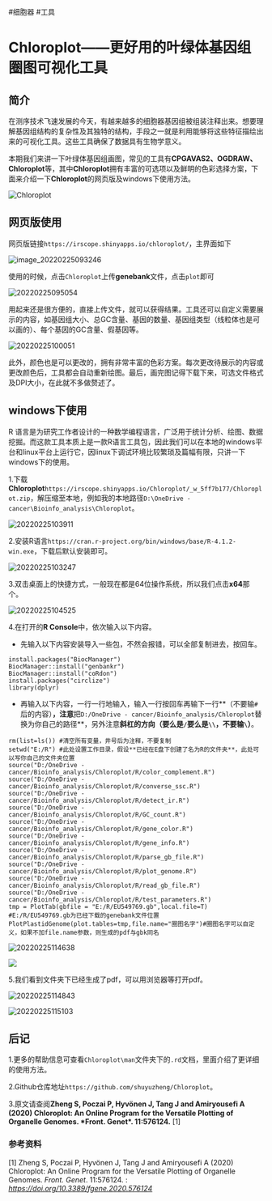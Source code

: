 #细胞器 #工具

# Chloroplot——更好用的叶绿体基因组圈图可视化工具

## 简介

​		在测序技术飞速发展的今天，有越来越多的细胞器基因组被组装注释出来。想要理解基因组结构的复杂性及其独特的结构，手段之一就是利用能够将这些特征描绘出来的可视化工具。这些工具确保了数据具有生物学意义。

​		本期我们来讲一下叶绿体基因组画图，常见的工具有**CPGAVAS2、OGDRAW、Chloroplot**等，其中**Chloroplot**拥有丰富的可选项以及鲜明的色彩选择方案，下面来介绍一下**Chloroplot**的网页版及windows下使用方法。

![Chloroplot](F:\tupiassn\img\Chloroplot.png)


## 网页版使用

网页版链接`https://irscope.shinyapps.io/chloroplot/`，主界面如下

![image_20220225093246](F:\tupiassn\image_20220225093246.png)


使用的时候，点击`Chloroplot`上传**genebank**文件，点击`plot`即可

![20220225095054](F:\tupiassn\img\20220225095054.png)


用起来还是很方便的，直接上传文件，就可以获得结果。工具还可以自定义需要展示的内容，如基因组大小、总GC含量、基因的数量、基因组类型（线粒体也是可以画的）、每个基因的GC含量、假基因等。

![20220225100051](F:\tupiassn\img\20220225100051.png)

此外，颜色也是可以更改的，拥有非常丰富的色彩方案。每次更改待展示的内容或更改颜色后，工具都会自动重新绘图。最后，画完图记得下载下来，可选文件格式及DPI大小，在此就不多做赘述了。

## windows下使用

R 语言是为研究工作者设计的一种数学编程语言，广泛用于统计分析、绘图、数据挖掘。而这款工具本质上是一款R语言工具包，因此我们可以在本地的windows平台和linux平台上运行它，因linux下调试环境比较繁琐及篇幅有限，只讲一下windows下的使用。

1.下载**Chloroplot**`https://irscope.shinyapps.io/Chloroplot/_w_5ff7b177/Chloroplot.zip`，解压缩至本地，例如我的本地路径`D:\OneDrive - cancer\Bioinfo_analysis\Chloroplot`。

![20220225103911](F:\tupiassn\img\20220225103911.png)


2.安装R语言`https://cran.r-project.org/bin/windows/base/R-4.1.2-win.exe`，下载后默认安装即可。

![20220225103247](F:\tupiassn\img\20220225103247.png)


3.双击桌面上的快捷方式，一般现在都是64位操作系统，所以我们点击**x64**那个。

![20220225104525](F:\tupiassn\img\20220225104525.png)


4.在打开的**R Console**中，依次输入以下内容。

- 先输入以下内容安装导入一些包，不然会报错，可以全部复制进去，按回车。

```
install.packages("BiocManager")
BiocManager::install("genbankr")
BiocManager::install("coRdon")
install.packages("circlize")
library(dplyr)
```

- 再输入以下内容，一行一行地输入，输入一行按回车再输下一行**（不要输`#`后的内容）**，注意**把`D:/OneDrive - cancer/Bioinfo_analysis/Chloroplot`替换为你自己的路径**，另外注意**斜杠的方向（要么是`/`要么是`\\`，不要输`\`）**。

```
rm(list=ls()) #清空所有变量，井号后为注释，不要复制
setwd("E:/R") #此处设置工作目录，假设**已经在E盘下创建了名为R的文件夹**，此处可以写你自己的文件夹位置
source("D:/OneDrive - cancer/Bioinfo_analysis/Chloroplot/R/color_complement.R")
source("D:/OneDrive - cancer/Bioinfo_analysis/Chloroplot/R/converse_ssc.R")
source("D:/OneDrive - cancer/Bioinfo_analysis/Chloroplot/R/detect_ir.R")
source("D:/OneDrive - cancer/Bioinfo_analysis/Chloroplot/R/GC_count.R")
source("D:/OneDrive - cancer/Bioinfo_analysis/Chloroplot/R/gene_color.R")
source("D:/OneDrive - cancer/Bioinfo_analysis/Chloroplot/R/gene_info.R")
source("D:/OneDrive - cancer/Bioinfo_analysis/Chloroplot/R/parse_gb_file.R")
source("D:/OneDrive - cancer/Bioinfo_analysis/Chloroplot/R/plot_genome.R")
source("D:/OneDrive - cancer/Bioinfo_analysis/Chloroplot/R/read_gb_file.R")
source("D:/OneDrive - cancer/Bioinfo_analysis/Chloroplot/R/test_parameters.R")
tmp = PlotTab(gbfile = "E:/R/EU549769.gb",local.file=T) #E:/R/EU549769.gb为已经下载的genebank文件位置
PlotPlastidGenome(plot.tables=tmp,file.name="圈图名字")#圈图名字可以自定义，如果不加file.name参数，则生成的pdf与gbk同名
```

![20220225114638](F:\tupiassn\img\20220225114638.png)

![](F:\tupiassn\img\20220225114722.png)

5.我们看到文件夹下已经生成了pdf，可以用浏览器等打开pdf。

![20220225114843](F:\tupiassn\img\20220225114843.png)

![20220225115103](F:\tupiassn\img\20220225115103.png)


## 后记

1.更多的帮助信息可查看`Chloroplot\man`文件夹下的`.rd`文档，里面介绍了更详细的使用方法。

2.Github仓库地址`https://github.com/shuyuzheng/Chloroplot`。

3.原文请查阅**Zheng S, Poczai P, Hyvönen J, Tang J and Amiryousefi A (2020) Chloroplot: An Online Program for the Versatile Plotting of Organelle Genomes. \*Front. Genet\*. 11:576124.** [1]

### 参考资料

[1] Zheng S, Poczai P, Hyvönen J, Tang J and Amiryousefi A (2020) Chloroplot: An Online Program for the Versatile Plotting of Organelle Genomes. *Front. Genet*. 11:576124. : *https://doi.org/10.3389/fgene.2020.576124*